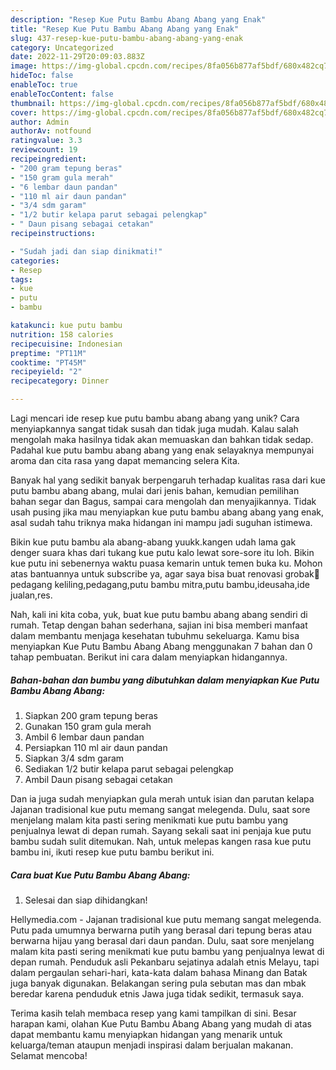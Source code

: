 ```yaml
---
description: "Resep Kue Putu Bambu Abang Abang yang Enak"
title: "Resep Kue Putu Bambu Abang Abang yang Enak"
slug: 437-resep-kue-putu-bambu-abang-abang-yang-enak
category: Uncategorized
date: 2022-11-29T20:09:03.883Z
image: https://img-global.cpcdn.com/recipes/8fa056b877af5bdf/680x482cq70/kue-putu-bambu-abang-abang-foto-resep-utama.jpg
hideToc: false
enableToc: true
enableTocContent: false
thumbnail: https://img-global.cpcdn.com/recipes/8fa056b877af5bdf/680x482cq70/kue-putu-bambu-abang-abang-foto-resep-utama.jpg
cover: https://img-global.cpcdn.com/recipes/8fa056b877af5bdf/680x482cq70/kue-putu-bambu-abang-abang-foto-resep-utama.jpg
author: Admin
authorAv: notfound
ratingvalue: 3.3
reviewcount: 19
recipeingredient:
- "200 gram tepung beras"
- "150 gram gula merah"
- "6 lembar daun pandan"
- "110 ml air daun pandan"
- "3/4 sdm garam"
- "1/2 butir kelapa parut sebagai pelengkap"
- " Daun pisang sebagai cetakan"
recipeinstructions:

- "Sudah jadi dan siap dinikmati!"
categories:
- Resep
tags:
- kue
- putu
- bambu

katakunci: kue putu bambu 
nutrition: 158 calories
recipecuisine: Indonesian
preptime: "PT11M"
cooktime: "PT45M"
recipeyield: "2"
recipecategory: Dinner

---
```





Lagi mencari ide resep kue putu bambu abang abang yang unik? Cara menyiapkannya sangat tidak susah dan tidak juga mudah. Kalau salah mengolah maka hasilnya tidak akan memuaskan dan bahkan tidak sedap. Padahal kue putu bambu abang abang yang enak selayaknya mempunyai aroma dan cita rasa yang dapat memancing selera Kita.





Banyak hal yang sedikit banyak berpengaruh terhadap kualitas rasa dari kue putu bambu abang abang, mulai dari jenis bahan, kemudian pemilihan bahan segar dan Bagus, sampai cara mengolah dan menyajikannya. Tidak usah pusing jika mau menyiapkan kue putu bambu abang abang yang enak,      asal sudah tahu triknya maka hidangan ini mampu jadi suguhan istimewa.














Bikin kue putu bambu ala abang-abang yuukk.kangen udah lama gak denger suara khas dari tukang kue putu kalo lewat sore-sore itu loh. Bikin kue putu ini sebenernya waktu puasa kemarin untuk temen buka ku. Mohon atas bantuannya untuk subscribe ya, agar saya bisa buat renovasi grobak🙏pedagang keliling,pedagang,putu bambu mitra,putu bambu,ideusaha,ide jualan,res.






Nah, kali ini kita coba, yuk, buat kue putu bambu abang abang sendiri di rumah. Tetap dengan bahan sederhana, sajian ini bisa memberi manfaat dalam membantu menjaga kesehatan tubuhmu sekeluarga. Kamu bisa menyiapkan Kue Putu Bambu Abang Abang menggunakan 7 bahan dan 0 tahap pembuatan. Berikut ini cara dalam menyiapkan hidangannya.

<!--inarticleads1-->

##### Bahan-bahan dan bumbu yang dibutuhkan dalam menyiapkan Kue Putu Bambu Abang Abang:

1. Siapkan 200 gram tepung beras
1. Gunakan 150 gram gula merah
1. Ambil 6 lembar daun pandan
1. Persiapkan 110 ml air daun pandan
1. Siapkan 3/4 sdm garam
1. Sediakan 1/2 butir kelapa parut sebagai pelengkap
1. Ambil  Daun pisang sebagai cetakan


Dan ia juga sudah menyiapkan gula merah untuk isian dan parutan kelapa Jajanan tradisional kue putu memang sangat melegenda. Dulu, saat sore menjelang malam kita pasti sering menikmati kue putu bambu yang penjualnya lewat di depan rumah. Sayang sekali saat ini penjaja kue putu bambu sudah sulit ditemukan. Nah, untuk melepas kangen rasa kue putu bambu ini, ikuti resep kue putu bambu berikut ini. 

<!--inarticleads2-->

##### Cara buat Kue Putu Bambu Abang Abang:


1. Selesai dan siap dihidangkan!

Hellymedia.com - Jajanan tradisional kue putu memang sangat melegenda. Putu pada umumnya berwarna putih yang berasal dari tepung beras atau berwarna hijau yang berasal dari daun pandan. Dulu, saat sore menjelang malam kita pasti sering menikmati kue putu bambu yang penjualnya lewat di depan rumah. Penduduk asli Pekanbaru sejatinya adalah etnis Melayu, tapi dalam pergaulan sehari-hari, kata-kata dalam bahasa Minang dan Batak juga banyak digunakan. Belakangan sering pula sebutan mas dan mbak beredar karena penduduk etnis Jawa juga tidak sedikit, termasuk saya. 

Terima kasih telah membaca resep yang kami tampilkan di sini. Besar harapan kami, olahan Kue Putu Bambu Abang Abang yang mudah di atas dapat membantu kamu menyiapkan hidangan yang menarik untuk keluarga/teman ataupun menjadi inspirasi dalam berjualan makanan. Selamat mencoba!
